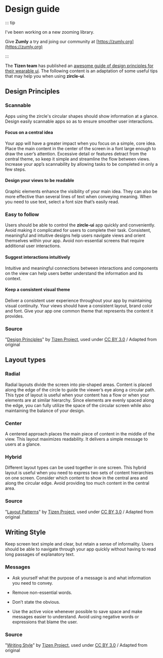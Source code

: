 # Design guide

::: tip

I've been working on a new zooming library.

Give **Zumly** a try and joing our community at [https://zumly.org](https://zumly.org)

:::


The **Tizen team** has published an [awesome guide of design principles for their wearable ui](https://developer.tizen.org/design/wearable/design-principles). The following content is an adaptation of some useful tips that may help you when using **zircle-ui**.

## Design Principles

### Scannable
Apps using the zircle's circular shapes should show information at a glance. Design easily scannable apps so as to ensure smoother user interactions.

#### Focus on a central idea
Your app will have a greater impact when you focus on a simple, core idea. Place the main content in the center of the screen in a font large enough to draw the user’s attention. Excessive detail or features detract from the central theme, so keep it simple and streamline the flow between views. Increase your app’s scannability by allowing tasks to be completed in only a few steps.

#### Design your views to be readable
Graphic elements enhance the visibility of your main idea. They can also be more effective than several lines of text when conveying meaning. When you need to use text, select a font size that’s easily read.
 
### Easy to follow
Users should be able to control the **zircle-ui** app quickly and conveniently. Avoid making it complicated for users to complete their task. Consistent, meaningful and intuitive designs help users navigate views and orient themselves within your app. Avoid non-essential screens that require additional user interactions.

#### Suggest interactions intuitively
Intuitive and meaningful connections between interactions and components on the view can help users better understand the information and its context.

#### Keep a consistent visual theme
Deliver a consistent user experience throughout your app by maintaining visual continuity. Your views should have a consistent layout, brand color and font. Give your app one common theme that represents the content it provides.

### Source
"[Design Principles](https://developer.tizen.org/design/wearable/design-principles)" by [Tizen Project](https://www.tizen.org/about), used under [CC BY 3.0](https://creativecommons.org/licenses/by/3.0/) / Adapted from original


## Layout types

### Radial
Radial layouts divide the screen into pie-shaped areas. Content is placed along the edge of the circle to guide the viewer’s eye along a circular path. This type of layout is useful when your content has a flow or when your elements are at similar hierarchy. Since elements are evenly spaced along the edge, you can fully utilize the space of the circular screen while also maintaining the balance of your design.

### Center
A centered approach places the main piece of content in the middle of the view. This layout maximizes readability. It delivers a simple message to users at a glance.

### Hybrid
Different layout types can be used together in one screen. This hybrid layout is useful when you need to express two sets of content hierarchies on one screen. Consider which content to show in the central area and along the circular edge. Avoid providing too much content in the central area.

### Source
"[Layout Patterns](https://developer.tizen.org/design/wearable/visual-design/layout-patterns)" by [Tizen Project](https://www.tizen.org/about), used under [CC BY 3.0](https://creativecommons.org/licenses/by/3.0/) / Adapted from original

## Writing Style
Keep screen text simple and clear, but retain a sense of informality. Users should be able to navigate through your app quickly without having to read long passages of explanatory text.

### Messages
- Ask yourself what the purpose of a message is and what information you need to convey.

- Remove non-essential words.

- Don’t state the obvious.

- Use the active voice whenever possible to save space and make messages easier to understand. Avoid using negative words or expressions that blame the user.


### Source
"[Writing Style](https://developer.tizen.org/design/wearable/writing-style)" by [Tizen Project](https://www.tizen.org/about), used under [CC BY 3.0](https://creativecommons.org/licenses/by/3.0/) / Adapted from original

